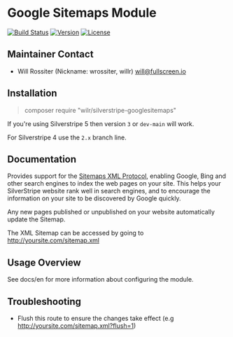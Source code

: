 # Google Sitemaps Module

[![Build Status](http://img.shields.io/travis/wilr/silverstripe-googlesitemaps.svg?style=flat-square)](http://travis-ci.org/wilr/silverstripe-googlesitemaps)
[![Version](http://img.shields.io/packagist/v/wilr/silverstripe-googlesitemaps.svg?style=flat-square)](https://packagist.org/packages/wilr/silverstripe-googlesitemaps)
[![License](http://img.shields.io/packagist/l/wilr/silverstripe-googlesitemaps.svg?style=flat-square)](LICENSE.md)

## Maintainer Contact

-   Will Rossiter (Nickname: wrossiter, willr) <will@fullscreen.io>

## Installation

> composer require "wilr/silverstripe-googlesitemaps"

If you're using Silverstripe 5 then version `3` or `dev-main` will work.

For Silverstripe 4 use the `2.x` branch line.

## Documentation

Provides support for the [Sitemaps XML Protocol](http://www.sitemaps.org/protocol.html),
enabling Google, Bing and other search engines to index the web pages on your
site. This helps your SilverStripe website rank well in search engines, and to
encourage the information on your site to be discovered by Google quickly.

Any new pages published or unpublished on your website automatically update the
Sitemap.

The XML Sitemap can be accessed by going to http://yoursite.com/sitemap.xml

## Usage Overview

See docs/en for more information about configuring the module.

## Troubleshooting

-   Flush this route to ensure the changes take effect (e.g http://yoursite.com/sitemap.xml?flush=1)
